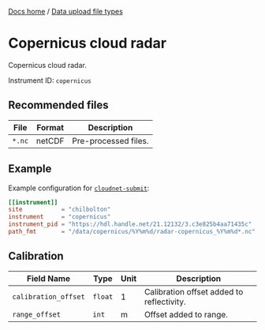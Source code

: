 [Docs home](https://docs.cloudnet.fmi.fi) / [Data upload file types](../api/upload-file-types.md)

# Copernicus cloud radar

Copernicus cloud radar.

Instrument ID: `copernicus`

## Recommended files

| File   | Format | Description          |
| ------ | ------ | -------------------- |
| `*.nc` | netCDF | Pre-processed files. |

## Example

Example configuration for [`cloudnet-submit`](https://github.com/actris-cloudnet/cloudnet-submit):

```toml
[[instrument]]
site           = "chilbolton"
instrument     = "copernicus"
instrument_pid = "https://hdl.handle.net/21.12132/3.c3e825b4aa71435c"
path_fmt       = "/data/copernicus/%Y%m%d/radar-copernicus_%Y%m%d*.nc"
```

## Calibration

| Field Name           | Type    | Unit | Description                               |
| -------------------- | ------- | ---- | ----------------------------------------- |
| `calibration_offset` | `float` | 1    | Calibration offset added to reflectivity. |
| `range_offset`       | `int`   | m    | Offset added to range.                    |
